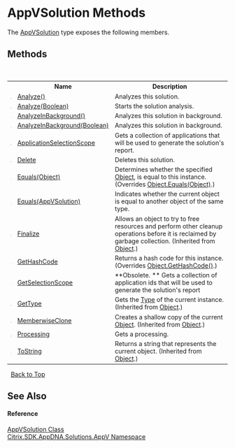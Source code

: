 # AppVSolution Methods
 

The <a href="d8488114-88aa-585b-c24c-ca05f94c160f">AppVSolution</a> type exposes the following members.


## Methods
&nbsp;<table><tr><th></th><th>Name</th><th>Description</th></tr><tr><td>![Public method](media/pubmethod.gif "Public method")</td><td><a href="c2732a55-413e-28f3-cf14-8c020bd8f767">Analyze()</a></td><td>
Analyzes this solution.</td></tr><tr><td>![Public method](media/pubmethod.gif "Public method")</td><td><a href="b31ebbbc-29c5-4b22-9df1-c627a0b2991b">Analyze(Boolean)</a></td><td>
Starts the solution analysis.</td></tr><tr><td>![Public method](media/pubmethod.gif "Public method")</td><td><a href="65a319c1-8daf-8a51-30e7-05ba4d9dc991">AnalyzeInBackground()</a></td><td>
Analyzes this solution in background.</td></tr><tr><td>![Public method](media/pubmethod.gif "Public method")</td><td><a href="b42891bd-6eea-a513-1100-15c963b35c19">AnalyzeInBackground(Boolean)</a></td><td>
Analyzes this solution in background.</td></tr><tr><td>![Public method](media/pubmethod.gif "Public method")</td><td><a href="c52d248c-eeec-e044-6e66-dce98e4747a0">ApplicationSelectionScope</a></td><td>
Gets a collection of applications that will be used to generate the solution's report.</td></tr><tr><td>![Public method](media/pubmethod.gif "Public method")</td><td><a href="1e16cfb3-b9ea-e941-6aca-b96da0a8b3be">Delete</a></td><td>
Deletes this solution.</td></tr><tr><td>![Public method](media/pubmethod.gif "Public method")</td><td><a href="a7a3d00f-6a90-2960-f14a-d2a96f3f975d">Equals(Object)</a></td><td>
Determines whether the specified <a href="http://msdn2.microsoft.com/en-us/library/e5kfa45b" target="_blank">Object</a>, is equal to this instance.
 (Overrides <a href="http://msdn2.microsoft.com/en-us/library/bsc2ak47" target="_blank">Object.Equals(Object)</a>.)</td></tr><tr><td>![Public method](media/pubmethod.gif "Public method")</td><td><a href="ceed4a80-6922-aa91-b045-3f463fa366e2">Equals(AppVSolution)</a></td><td>
Indicates whether the current object is equal to another object of the same type.</td></tr><tr><td>![Protected method](media/protmethod.gif "Protected method")</td><td><a href="http://msdn2.microsoft.com/en-us/library/4k87zsw7" target="_blank">Finalize</a></td><td>
Allows an object to try to free resources and perform other cleanup operations before it is reclaimed by garbage collection.
 (Inherited from <a href="http://msdn2.microsoft.com/en-us/library/e5kfa45b" target="_blank">Object</a>.)</td></tr><tr><td>![Public method](media/pubmethod.gif "Public method")</td><td><a href="62e7b949-f312-756e-06f0-1cca226f1c89">GetHashCode</a></td><td>
Returns a hash code for this instance.
 (Overrides <a href="http://msdn2.microsoft.com/en-us/library/zdee4b3y" target="_blank">Object.GetHashCode()</a>.)</td></tr><tr><td>![Public method](media/pubmethod.gif "Public method")</td><td><a href="bf006613-8899-93f8-6342-8b5d6e1b90f5">GetSelectionScope</a></td><td> **Obsolete. **
Gets a collection of application ids that will be used to generate the solution's report</td></tr><tr><td>![Public method](media/pubmethod.gif "Public method")</td><td><a href="http://msdn2.microsoft.com/en-us/library/dfwy45w9" target="_blank">GetType</a></td><td>
Gets the <a href="http://msdn2.microsoft.com/en-us/library/42892f65" target="_blank">Type</a> of the current instance.
 (Inherited from <a href="http://msdn2.microsoft.com/en-us/library/e5kfa45b" target="_blank">Object</a>.)</td></tr><tr><td>![Protected method](media/protmethod.gif "Protected method")</td><td><a href="http://msdn2.microsoft.com/en-us/library/57ctke0a" target="_blank">MemberwiseClone</a></td><td>
Creates a shallow copy of the current <a href="http://msdn2.microsoft.com/en-us/library/e5kfa45b" target="_blank">Object</a>.
 (Inherited from <a href="http://msdn2.microsoft.com/en-us/library/e5kfa45b" target="_blank">Object</a>.)</td></tr><tr><td>![Public method](media/pubmethod.gif "Public method")</td><td><a href="a6be4517-97a1-054d-294c-56de6a5a4da1">Processing</a></td><td>
Gets a processing.</td></tr><tr><td>![Public method](media/pubmethod.gif "Public method")</td><td><a href="http://msdn2.microsoft.com/en-us/library/7bxwbwt2" target="_blank">ToString</a></td><td>
Returns a string that represents the current object.
 (Inherited from <a href="http://msdn2.microsoft.com/en-us/library/e5kfa45b" target="_blank">Object</a>.)</td></tr></table>&nbsp;
<a href="#appvsolution-methods">Back to Top</a>

## See Also


#### Reference
<a href="d8488114-88aa-585b-c24c-ca05f94c160f">AppVSolution Class</a><br /><a href="a638ea88-d709-bd82-5735-d58961438ce5">Citrix.SDK.AppDNA.Solutions.AppV Namespace</a><br />